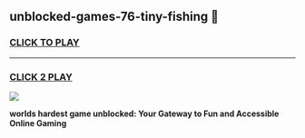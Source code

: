 
## unblocked-games-76-tiny-fishing 👋
<h3>
<a href="https://premium.freeplayer.one?title=unblocked-games-76-tiny-fishing&ref=14F">CLICK TO PLAY</a></h3>
<hr>

<h3>
<a href="https://premium.freeplayer.one?title=unblocked-games-76-tiny-fishing&ref=14F">CLICK 2 PLAY</a>
  
</h3>

<a href="https://premium.freeplayer.one?title=unblocked-games-76-tiny-fishing&ref=12F/"><img src="https://clearcache.store/games.png"></a>


**worlds hardest game unblocked: Your Gateway to Fun and Accessible Online Gaming**
